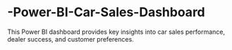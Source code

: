 # -Power-BI-Car-Sales-Dashboard
This Power BI dashboard provides key insights into car sales performance, dealer success, and customer preferences.  
